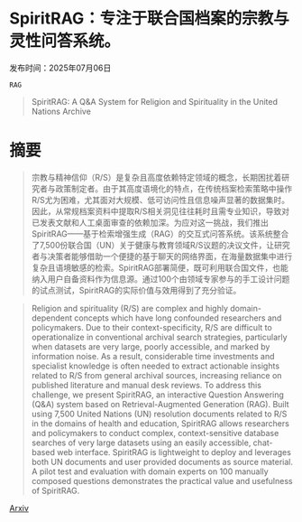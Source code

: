 # SpiritRAG：专注于联合国档案的宗教与灵性问答系统。

发布时间：2025年07月06日

`RAG`

> SpiritRAG: A Q&A System for Religion and Spirituality in the United Nations Archive

# 摘要

> 宗教与精神信仰（R/S）是复杂且高度依赖特定领域的概念，长期困扰着研究者与政策制定者。由于其高度语境化的特点，在传统档案检索策略中操作R/S尤为困难，尤其面对大规模、低可访问性且信息噪声显著的数据集时。因此，从常规档案资料中提取R/S相关洞见往往耗时且需专业知识，导致对已发表文献和人工桌面审查的依赖加深。为应对这一挑战，我们推出SpiritRAG——基于检索增强生成（RAG）的交互式问答系统。该系统整合了7,500份联合国（UN）关于健康与教育领域R/S议题的决议文件，让研究者与决策者能够借助一个便捷的基于聊天的网络界面，在海量数据集中进行复杂且语境敏感的检索。SpiritRAG部署简便，既可利用联合国文件，也能纳入用户自备资料作为信息源。通过100个由领域专家参与的手工设计问题的试点测试，SpiritRAG的实际价值与效用得到了充分验证。

> Religion and spirituality (R/S) are complex and highly domain-dependent concepts which have long confounded researchers and policymakers. Due to their context-specificity, R/S are difficult to operationalize in conventional archival search strategies, particularly when datasets are very large, poorly accessible, and marked by information noise. As a result, considerable time investments and specialist knowledge is often needed to extract actionable insights related to R/S from general archival sources, increasing reliance on published literature and manual desk reviews. To address this challenge, we present SpiritRAG, an interactive Question Answering (Q&A) system based on Retrieval-Augmented Generation (RAG). Built using 7,500 United Nations (UN) resolution documents related to R/S in the domains of health and education, SpiritRAG allows researchers and policymakers to conduct complex, context-sensitive database searches of very large datasets using an easily accessible, chat-based web interface. SpiritRAG is lightweight to deploy and leverages both UN documents and user provided documents as source material. A pilot test and evaluation with domain experts on 100 manually composed questions demonstrates the practical value and usefulness of SpiritRAG.

[Arxiv](https://arxiv.org/abs/2507.04395)